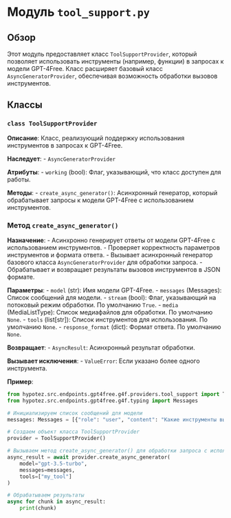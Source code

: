 # Модуль `tool_support.py`

## Обзор

Этот модуль предоставляет класс `ToolSupportProvider`, который позволяет использовать инструменты (например, функции) в запросах к модели GPT-4Free. Класс расширяет базовый класс `AsyncGeneratorProvider`, обеспечивая возможность обработки вызовов инструментов. 

## Классы

### `class ToolSupportProvider`

**Описание**: Класс, реализующий поддержку использования инструментов в запросах к GPT-4Free.

**Наследует**: 
    - `AsyncGeneratorProvider`

**Атрибуты**:
    - `working` (bool): Флаг, указывающий, что класс доступен для работы.

**Методы**:
    - `create_async_generator()`: Асинхронный генератор, который обрабатывает запросы к модели GPT-4Free с использованием инструментов.

### Метод `create_async_generator()`

**Назначение**: 
    - Асинхронно генерирует ответы от модели GPT-4Free с использованием инструментов.
    - Проверяет корректность параметров инструментов и формата ответа.
    - Вызывает асинхронный генератор базового класса `AsyncGeneratorProvider` для обработки запроса.
    - Обрабатывает и возвращает результаты вызовов инструментов в JSON формате.

**Параметры**:
    - `model` (str): Имя модели GPT-4Free.
    - `messages` (Messages): Список сообщений для модели.
    - `stream` (bool): Флаг, указывающий на потоковый режим обработки. По умолчанию `True`.
    - `media` (MediaListType): Список медиафайлов для обработки. По умолчанию `None`.
    - `tools` (list[str]): Список инструментов для использования. По умолчанию `None`.
    - `response_format` (dict): Формат ответа. По умолчанию `None`.

**Возвращает**:
    - `AsyncResult`: Асинхронный результат обработки.

**Вызывает исключения**:
    - `ValueError`: Если указано более одного инструмента.

**Пример**:

```python
from hypotez.src.endpoints.gpt4free.g4f.providers.tool_support import ToolSupportProvider
from hypotez.src.endpoints.gpt4free.g4f.typing import Messages

# Инициализируем список сообщений для модели
messages: Messages = [{"role": "user", "content": "Какие инструменты вы можете использовать?"}]

# Создаем объект класса ToolSupportProvider
provider = ToolSupportProvider()

# Вызываем метод create_async_generator() для обработки запроса с использованием инструмента
async_result = await provider.create_async_generator(
    model="gpt-3.5-turbo",
    messages=messages,
    tools=["my_tool"]
)

# Обрабатываем результаты
async for chunk in async_result:
    print(chunk)